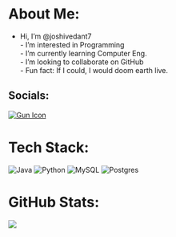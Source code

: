 # About Me:
- Hi, I’m @joshivedant7<br>- I’m interested in Programming<br>- I’m currently learning Computer Eng.<br>- I’m looking to collaborate on GitHub<br>- Fun fact: If I could, I would doom earth live.


## Socials:
[![Gun Icon](https://img.icons8.com/external-flat-icons-inmotus-design/67/external-Gun-weapon-flat-icons-inmotus-design-3.png)](https://guns.lol/vemacitrind)

# Tech Stack:
![Java](https://img.shields.io/badge/java-%23ED8B00.svg?style=for-the-badge&logo=openjdk&logoColor=white) ![Python](https://img.shields.io/badge/python-3670A0?style=for-the-badge&logo=python&logoColor=ffdd54) ![MySQL](https://img.shields.io/badge/mysql-4479A1.svg?style=for-the-badge&logo=mysql&logoColor=white) ![Postgres](https://img.shields.io/badge/postgres-%23316192.svg?style=for-the-badge&logo=postgresql&logoColor=white)
# GitHub Stats:
![](https://github-readme-stats.vercel.app/api/top-langs/?username=joshivedant7&theme=dark&hide_border=false&include_all_commits=false&count_private=false&layout=compact)

<!-- Proudly created with GPRM ( https://gprm.itsvg.in ) -->

<!---
joshivedant7/joshivedant7 is a ✨ special ✨ repository because its README.md (this file) appears on your GitHub profile.
You can click the Preview link to take a look at your changes.
--->
